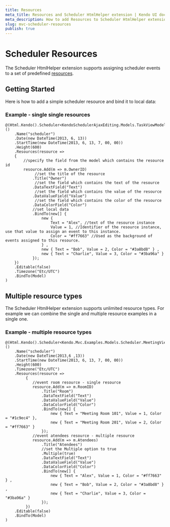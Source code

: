 ```yaml
---
title: Resources
meta_title: Resources and Scheduler HtmlHelper extension | Kendo UI documentation
meta_description: How to add Resources to Scheduler HtmlHelper extension for Kendo UI Scheduler widget.
slug: mvc-scheduler-resources
publish: true
---
```


# Scheduler Resources

The Scheduler HtmlHelper extension supports assigning scheduler events to a set of predefined [resources](/kendo-ui/getting-started/web/scheduler/resources).



## Getting Started

Here is how to add a simple scheduler resource and bind it to local data:

### Example - single single resources

    @(Html.Kendo().Scheduler<KendoSchedulerAjaxEditing.Models.TaskViewModel>()
        .Name("scheduler")
        .Date(new DateTime(2013, 6, 13))
        .StartTime(new DateTime(2013, 6, 13, 7, 00, 00))
        .Height(600)
        .Resources(resource =>
        {
            //specify the field from the model which contains the resource id
            resource.Add(m => m.OwnerID)
                 //set the title of the resource
                .Title("Owner")
                 //set the field which contains the text of the resource
                .DataTextField("Text")
                 //set the field which contains the value of the resource
                .DataValueField("Value")
                 //set the field which contains the color of the resource
                .DataColorField("Color")
                //set local data
                .BindTo(new[] {
                    new {
                        Text = "Alex", //text of the resource instance
                        Value = 1, //Identifier of the resource instance, use that value to assign an event to this instance.
                        Color = "#ff7663" //Used as the background of events assigned to this resource.
                    } ,
                    new { Text = "Bob", Value = 2, Color = "#3a8bd8" } ,
                    new { Text = "Charlie", Value = 3, Color = "#3ba96a" }
                });
        })
        .Editable(false)
        .Timezone("Etc/UTC")
        .BindTo(Model)
    )


## Multiple resource types

The Scheduler HtmlHelper extension supports unlimited resource types. For example we can combine the single and multiple resource examples in a single one.

### Example - multiple resource types

    @(Html.Kendo().Scheduler<Kendo.Mvc.Examples.Models.Scheduler.MeetingViewModel>()
        .Name("scheduler")
        .Date(new DateTime(2013,6 ,13))
        .StartTime(new DateTime(2013, 6, 13, 7, 00, 00))
        .Height(600)
        .Timezone("Etc/UTC")
        .Resources(resource =>
             {
                //event room resource - single resource
                resource.Add(m => m.RoomID)
                    .Title("Room")
                    .DataTextField("Text")
                    .DataValueField("Value")
                    .DataColorField("Color")
                    .BindTo(new[] {
                        new { Text = "Meeting Room 101", Value = 1, Color = "#1c9ec4" },
                        new { Text = "Meeting Room 201", Value = 2, Color = "#ff7663" }
                    });
                //event atendees resource - multiple resource
                resource.Add(m => m.Atendees)
                    .Title("Atendees")
                    //set the Multiple option to true
                    .Multiple(true)
                    .DataTextField("Text")
                    .DataValueField("Value")
                    .DataColorField("Color")
                    .BindTo(new[] {
                        new { Text = "Alex", Value = 1, Color = "#ff7663" } ,
                        new { Text = "Bob", Value = 2, Color = "#3a8bd8" } ,
                        new { Text = "Charlie", Value = 3, Color = "#3ba96a" }
                    });
             })
        .Editable(false)
        .BindTo(Model)
    )
